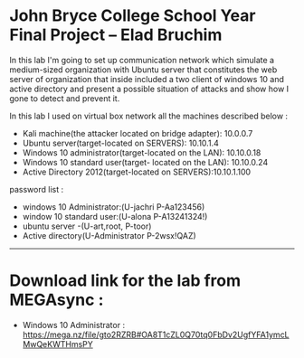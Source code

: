 # John Bryce College School Year Final Project – Elad Bruchim 


In this lab I'm going to set up communication network which simulate a medium-sized organization with Ubuntu server that constitutes the web server of organization that inside included a two client of windows 10 and active directory and present a possible situation of attacks and show how I  gone to detect and prevent it.

In this lab I used on virtual box network all the machines described below :
* Kali machine(the attacker located on bridge adapter): 10.0.0.7
* Ubuntu server(target-located on SERVERS): 10.10.1.4
* Windows 10 administrator(target-located on the LAN): 10.10.0.18
* Windows 10 standard user(target- located on the LAN): 10.10.0.24
* Active Directory 2012(target-located on SERVERS):10.10.1.100

password list :
- windows 10 Administrator:(U-jachri P-Aa123456)
- window 10 standard user:(U-alona P-A13241324!)
- ubuntu server -(U-art,root, P-toor)
- Active directory(U-Administrator P-2wsx!QAZ)
-----------------------------------------------
# Download link for the lab from MEGAsync : 
- Windows 10 Administrator : https://mega.nz/file/gto2RZRB#OA8T1cZL0Q70tq0FbDv2UgfYFA1ymcLMwQeKWTHmsPY

